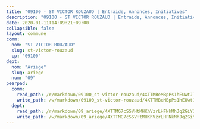 ```yaml
---
title: "09100 - ST VICTOR ROUZAUD | Entraide, Annonces, Initiatives"
description: "09100 - ST VICTOR ROUZAUD | Entraide, Annonces, Initiatives"
date: 2020-01-11T14:09:21+09:00
collapsible: false
layout: commune
comm:
  nom: "ST VICTOR ROUZAUD"
  slug: st-victor-rouzaud
  cp: "09100"
dept:
  nom: "Ariège"
  slug: ariege
  num: "09"
peerpad:
  comm:
    read_path: /r/markdown/09100_st-victor-rouzaud/4XTTMBeMBpPs1hEUwtJTErvkQKziRk9wbff48QLEbsHaaitpg
    write_path: /w/markdown/09100_st-victor-rouzaud/4XTTMBeMBpPs1hEUwtJTErvkQKziRk9wbff48QLEbsHaaitpg-K3TgUbkfamN58jmJHF5Pb9Whr3JiyZEVQoa3ufH1KYccyv1tXGq4kgYf28Ta1xjvDaR9CJ25cg5Q6z3rCxT9VgVTxw4GZym7ZCpf7ehKXA7pbCYFZiR1rrgx2TLuMtXBtnsjMjZi
  dept:
    read_path: /r/markdown/09_ariege/4XTTMG7cSSVHtMHKhVzrLHFNkMhJq2GiY37tW1RLaySvmC5m7
    write_path: /w/markdown/09_ariege/4XTTMG7cSSVHtMHKhVzrLHFNkMhJq2GiY37tW1RLaySvmC5m7-K3TgTss1C8HjViVkpwivQX7MahnqC11ekSJQuYEnrMDTmDE1FfJsoB9BatqQw5xZL2YVE8soFWdt5YbjPCiw8Nef7nnDAgssxyMxh5u11RAcuqPo3TLSQutK9TFNiNP3xhEoTkkD
---
```


